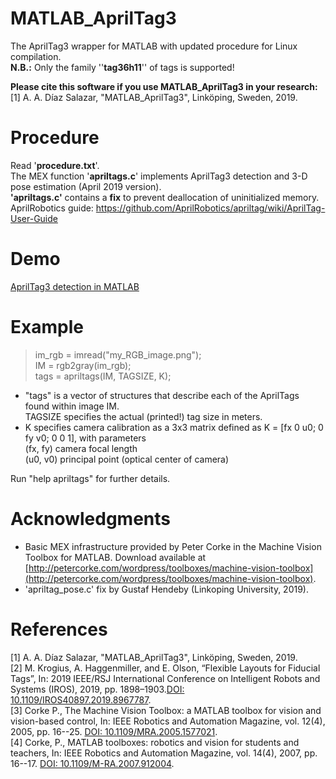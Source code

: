 # MATLAB_AprilTag3
The AprilTag3 wrapper for MATLAB with updated procedure for Linux compilation.<br />
**N.B.:** Only the family ''**tag36h11**'' of tags is supported!<br />

**Please cite this software if you use MATLAB_AprilTag3 in your research:**<br />
[1] A. A. Díaz Salazar, "MATLAB_AprilTag3", Linköping, Sweden, 2019.

# Procedure
Read '**procedure.txt**'. <br />
The MEX function '**apriltags.c**' implements AprilTag3 detection and 3-D pose estimation (April 2019 version).<br />
**'apriltags.c'** contains a **fix** to prevent deallocation of uninitialized memory.<br />
AprilRobotics guide: https://github.com/AprilRobotics/apriltag/wiki/AprilTag-User-Guide

# Demo
[AprilTag3 detection in MATLAB](https://youtu.be/ptx3UyyvmTA)

# Example
> im_rgb = imread("my_RGB_image.png"); <br />
  IM = rgb2gray(im_rgb); <br />
  tags = apriltags(IM, TAGSIZE, K); <br />

- "tags" is a vector of structures that describe each of the AprilTags found within image IM. <br />
TAGSIZE specifies the actual (printed!) tag size in meters. <br />
- K specifies camera calibration as a 3x3 matrix defined as K = [fx 0 u0; 0 fy v0; 0 0 1], with parameters <br />
  (fx, fy)	camera focal length <br />
  (u0, v0)	principal point (optical center of camera) <br />

Run "help apriltags" for further details.

# Acknowledgments
- Basic MEX infrastructure provided by Peter Corke in the Machine Vision Toolbox for MATLAB. Download available at [http://petercorke.com/wordpress/toolboxes/machine-vision-toolbox](http://petercorke.com/wordpress/toolboxes/machine-vision-toolbox).
- 'apriltag_pose.c' fix by Gustaf Hendeby (Linkoping University, 2019).

# References
[1] A. A. Díaz Salazar, "MATLAB_AprilTag3", Linköping, Sweden, 2019.<br />
[2] M. Krogius, A. Haggenmiller, and E. Olson, “Flexible Layouts for Fiducial Tags”, In: 2019 IEEE/RSJ International Conference on Intelligent Robots and Systems (IROS), 2019, pp. 1898–1903.[DOI: 10.1109/IROS40897.2019.8967787](https://ieeexplore.ieee.org/document/8967787).<br />
[3] Corke P., The Machine Vision Toolbox: a MATLAB toolbox for vision and vision-based control, In: IEEE Robotics and Automation Magazine, vol. 12(4), 2005, pp. 16--25. [DOI: 10.1109/MRA.2005.1577021](https://ieeexplore.ieee.org/document/1577021).<br />
[4] Corke, P., MATLAB toolboxes: robotics and vision for students and teachers, In: IEEE Robotics and Automation Magazine, vol. 14(4), 2007, pp. 16--17. [DOI: 10.1109/M-RA.2007.912004](https://ieeexplore.ieee.org/document/4437745).
